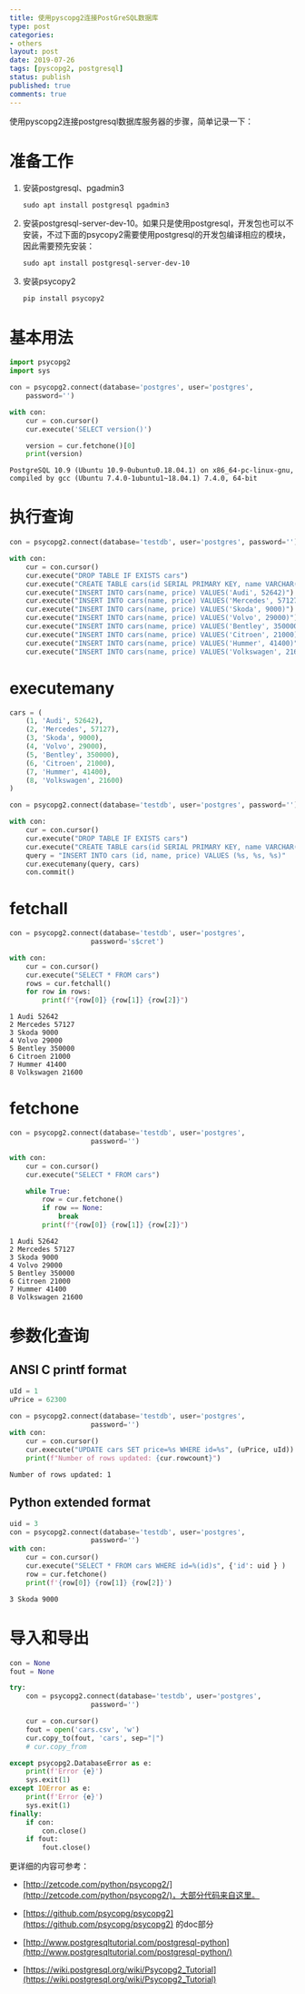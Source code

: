 ```yaml
---
title: 使用pyscopg2连接PostGreSQL数据库
type: post
categories:
- others
layout: post
date: 2019-07-26
tags: [pyscopg2, postgresql]
status: publish
published: true
comments: true
---
```


使用pyscopg2连接postgresql数据库服务器的步骤，简单记录一下：

# 准备工作

1. 安装postgresql、pgadmin3

   ```shell
   sudo apt install postgresql pgadmin3
   ```

1. 安装postgresql-server-dev-10。如果只是使用postgresql，开发包也可以不安装，不过下面的psycopy2需要使用postgresql的开发包编译相应的模块，因此需要预先安装：

   ```shell
   sudo apt install postgresql-server-dev-10
   ```

1. 安装psycopy2

   ```shell
   pip install psycopy2
   ```

# 基本用法

```python
import psycopg2
import sys
```

```python
con = psycopg2.connect(database='postgres', user='postgres',
    password='')

with con:
    cur = con.cursor()
    cur.execute('SELECT version()')

    version = cur.fetchone()[0]
    print(version)
```

    PostgreSQL 10.9 (Ubuntu 10.9-0ubuntu0.18.04.1) on x86_64-pc-linux-gnu, compiled by gcc (Ubuntu 7.4.0-1ubuntu1~18.04.1) 7.4.0, 64-bit


# 执行查询


```python
con = psycopg2.connect(database='testdb', user='postgres', password='')

with con:
    cur = con.cursor()
    cur.execute("DROP TABLE IF EXISTS cars")
    cur.execute("CREATE TABLE cars(id SERIAL PRIMARY KEY, name VARCHAR(255), price INT)")
    cur.execute("INSERT INTO cars(name, price) VALUES('Audi', 52642)")
    cur.execute("INSERT INTO cars(name, price) VALUES('Mercedes', 57127)")
    cur.execute("INSERT INTO cars(name, price) VALUES('Skoda', 9000)")
    cur.execute("INSERT INTO cars(name, price) VALUES('Volvo', 29000)")
    cur.execute("INSERT INTO cars(name, price) VALUES('Bentley', 350000)")
    cur.execute("INSERT INTO cars(name, price) VALUES('Citroen', 21000)")
    cur.execute("INSERT INTO cars(name, price) VALUES('Hummer', 41400)")
    cur.execute("INSERT INTO cars(name, price) VALUES('Volkswagen', 21600)")
```

# executemany


```python
cars = (
    (1, 'Audi', 52642),
    (2, 'Mercedes', 57127),
    (3, 'Skoda', 9000),
    (4, 'Volvo', 29000),
    (5, 'Bentley', 350000),
    (6, 'Citroen', 21000),
    (7, 'Hummer', 41400),
    (8, 'Volkswagen', 21600)
)

con = psycopg2.connect(database='testdb', user='postgres', password='')

with con:
    cur = con.cursor()
    cur.execute("DROP TABLE IF EXISTS cars")
    cur.execute("CREATE TABLE cars(id SERIAL PRIMARY KEY, name VARCHAR(255), price INT)")
    query = "INSERT INTO cars (id, name, price) VALUES (%s, %s, %s)"
    cur.executemany(query, cars)
    con.commit()
```

# fetchall


```python
con = psycopg2.connect(database='testdb', user='postgres',
                    password='s$cret')

with con:
    cur = con.cursor()
    cur.execute("SELECT * FROM cars")
    rows = cur.fetchall()
    for row in rows:
        print(f"{row[0]} {row[1]} {row[2]}")
```

    1 Audi 52642
    2 Mercedes 57127
    3 Skoda 9000
    4 Volvo 29000
    5 Bentley 350000
    6 Citroen 21000
    7 Hummer 41400
    8 Volkswagen 21600


# fetchone


```python
con = psycopg2.connect(database='testdb', user='postgres',
                    password='')

with con:
    cur = con.cursor()
    cur.execute("SELECT * FROM cars")

    while True:
        row = cur.fetchone()
        if row == None:
            break
        print(f"{row[0]} {row[1]} {row[2]}")
```

    1 Audi 52642
    2 Mercedes 57127
    3 Skoda 9000
    4 Volvo 29000
    5 Bentley 350000
    6 Citroen 21000
    7 Hummer 41400
    8 Volkswagen 21600


# 参数化查询

## ANSI C printf format


```python
uId = 1
uPrice = 62300

con = psycopg2.connect(database='testdb', user='postgres',
                    password='')
with con:
    cur = con.cursor()
    cur.execute("UPDATE cars SET price=%s WHERE id=%s", (uPrice, uId))
    print(f"Number of rows updated: {cur.rowcount}")
```

    Number of rows updated: 1


## Python extended format


```python
uid = 3
con = psycopg2.connect(database='testdb', user='postgres',
                    password='')
with con:
    cur = con.cursor()
    cur.execute("SELECT * FROM cars WHERE id=%(id)s", {'id': uid } )
    row = cur.fetchone()
    print(f'{row[0]} {row[1]} {row[2]}')
```

    3 Skoda 9000


# 导入和导出


```python
con = None
fout = None

try:
    con = psycopg2.connect(database='testdb', user='postgres',
                    password='')

    cur = con.cursor()
    fout = open('cars.csv', 'w')
    cur.copy_to(fout, 'cars', sep="|")
    # cur.copy_from

except psycopg2.DatabaseError as e:
    print(f'Error {e}')
    sys.exit(1)
except IOError as e:
    print(f'Error {e}')
    sys.exit(1)
finally:
    if con:
        con.close()
    if fout:
        fout.close()
```

更详细的内容可参考：

* [http://zetcode.com/python/psycopg2/](http://zetcode.com/python/psycopg2/)，大部分代码来自这里。

* [https://github.com/psycopg/psycopg2](https://github.com/psycopg/psycopg2) 的doc部分
* [http://www.postgresqltutorial.com/postgresql-python](http://www.postgresqltutorial.com/postgresql-python/)
* [https://wiki.postgresql.org/wiki/Psycopg2_Tutorial](https://wiki.postgresql.org/wiki/Psycopg2_Tutorial)

